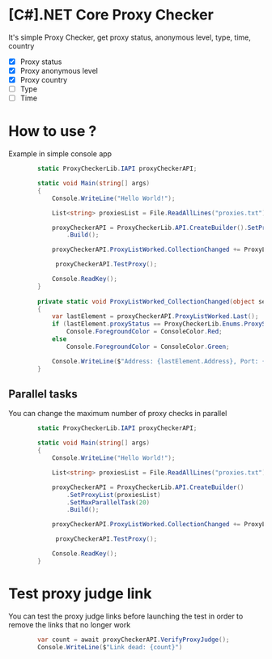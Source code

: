 # [C#].NET Core Proxy Checker

It's simple Proxy Checker, get proxy status, anonymous level, type, time, country

- [x] Proxy status
- [x] Proxy anonymous level 
- [X] Proxy country
- [ ] Type 
- [ ] Time 

# How to use ?

Example in simple console app

```c#
        static ProxyCheckerLib.IAPI proxyCheckerAPI;

        static void Main(string[] args)
        {
            Console.WriteLine("Hello World!");

            List<string> proxiesList = File.ReadAllLines("proxies.txt").ToList();

            proxyCheckerAPI = ProxyCheckerLib.API.CreateBuilder().SetProxyList(proxiesList)
                .Build();

            proxyCheckerAPI.ProxyListWorked.CollectionChanged += ProxyListWorked_CollectionChanged;

             proxyCheckerAPI.TestProxy();

            Console.ReadKey();
        }
        
        private static void ProxyListWorked_CollectionChanged(object sender, System.Collections.Specialized.NotifyCollectionChangedEventArgs e)
        {
            var lastElement = proxyCheckerAPI.ProxyListWorked.Last();
            if (lastElement.proxyStatus == ProxyCheckerLib.Enums.ProxyStatus.Dead)
                Console.ForegroundColor = ConsoleColor.Red;
            else
                Console.ForegroundColor = ConsoleColor.Green;

            Console.WriteLine($"Address: {lastElement.Address}, Port: {lastElement.Port}, Status: {lastElement.proxyStatus}, Anonymous: {lastElement.proxyAnonymous}, Country: {lastElement.Country}, Time: {lastElement.Time}ms");
        }
```

## Parallel tasks

You can change the maximum number of proxy checks in parallel

```c#
        static ProxyCheckerLib.IAPI proxyCheckerAPI;

        static void Main(string[] args)
        {
            Console.WriteLine("Hello World!");

            List<string> proxiesList = File.ReadAllLines("proxies.txt").ToList();

            proxyCheckerAPI = ProxyCheckerLib.API.CreateBuilder()
                .SetProxyList(proxiesList)
                .SetMaxParallelTask(20)
                .Build();

            proxyCheckerAPI.ProxyListWorked.CollectionChanged += ProxyListWorked_CollectionChanged;

             proxyCheckerAPI.TestProxy();

            Console.ReadKey();
        }
```


# Test proxy judge link

You can test the proxy judge links before launching the test in order to remove the links that no longer work

```c#
        var count = await proxyCheckerAPI.VerifyProxyJudge();
        Console.WriteLine($"Link dead: {count}")
```
